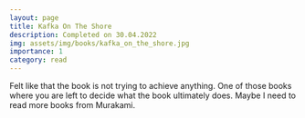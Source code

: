 ```yaml
---
layout: page
title: Kafka On The Shore
description: Completed on 30.04.2022
img: assets/img/books/kafka_on_the_shore.jpg
importance: 1
category: read
---
```


Felt like that the book is not trying to achieve anything. 
One of those books where you are left to decide what the book ultimately does.
Maybe I need to read more books from Murakami.
